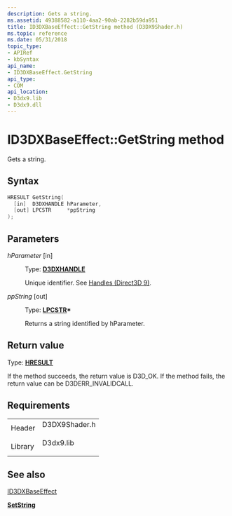 ```yaml
---
description: Gets a string.
ms.assetid: 49388582-a110-4aa2-90ab-2282b59da951
title: ID3DXBaseEffect::GetString method (D3DX9Shader.h)
ms.topic: reference
ms.date: 05/31/2018
topic_type: 
- APIRef
- kbSyntax
api_name: 
- ID3DXBaseEffect.GetString
api_type: 
- COM
api_location: 
- D3dx9.lib
- D3dx9.dll
---
```


# ID3DXBaseEffect::GetString method

Gets a string.

## Syntax


```C++
HRESULT GetString(
  [in]  D3DXHANDLE hParameter,
  [out] LPCSTR     *ppString
);
```



## Parameters

<dl> <dt>

*hParameter* \[in\]
</dt> <dd>

Type: **[D3DXHANDLE](dx9-graphics-reference-effects-constants.md)**

Unique identifier. See [Handles (Direct3D 9)](handles.md).

</dd> <dt>

*ppString* \[out\]
</dt> <dd>

Type: **[**LPCSTR**](../winprog/windows-data-types.md)\***

Returns a string identified by hParameter.

</dd> </dl>

## Return value

Type: **[**HRESULT**](https://msdn.microsoft.com/library/Bb401631(v=MSDN.10).aspx)**

If the method succeeds, the return value is D3D\_OK. If the method fails, the return value can be D3DERR\_INVALIDCALL.

## Requirements



|                    |                                                                                          |
|--------------------|------------------------------------------------------------------------------------------|
| Header<br/>  | <dl> <dt>D3DX9Shader.h</dt> </dl> |
| Library<br/> | <dl> <dt>D3dx9.lib</dt> </dl>     |



## See also

<dl> <dt>

[ID3DXBaseEffect](id3dxbaseeffect.md)
</dt> <dt>

[**SetString**](id3dxbaseeffect--setstring.md)
</dt> </dl>

 

 
